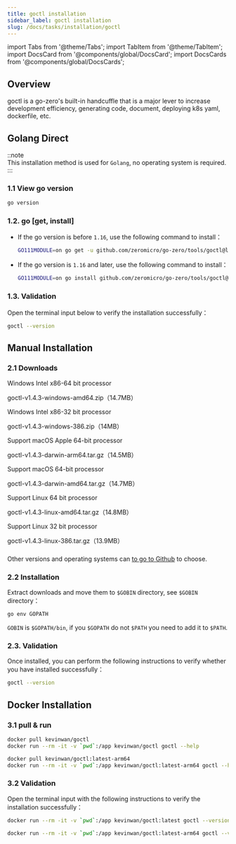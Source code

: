 ```yaml
---
title: goctl installation
sidebar_label: goctl installation
slug: /docs/tasks/installation/goctl
---
```


import Tabs from '@theme/Tabs';
import TabItem from '@theme/TabItem';
import DocsCard from '@components/global/DocsCard';
import DocsCards from '@components/global/DocsCards';

## Overview

goctl is a go-zero's built-in handcuffle that is a major lever to increase development efficiency, generating code, document, deploying k8s yaml, dockerfile, etc.

## Golang Direct

::note  
This installation method is used for `Golang`, no operating system is required.
:::

### 1.1 View go version

```bash
go version
```

### 1.2. go [get, install]

- If the go version is before `1.16`, use the following command to install：

  ```bash
  GO111MODULE=on go get -u github.com/zeromicro/go-zero/tools/goctl@latest
  ```

- If the go version is `1.16` and later, use the following command to install：

  ```bash
  GO111MODULE=on go install github.com/zeromicro/go-zero/tools/goctl@latest
  ```

### 1.3. Validation

Open the terminal input below to verify the installation successfully：

```bash
goctl --version
```

## Manual Installation

### 2.1 Downloads

<DocsCards>

<DocsCard
header="Microsoft Windows"
href="https://github.com/zeromicro/go-zero/releases/download/tools%2Fgoctl%2Fv1.4.5/goctl-v1.4.5-windows-amd64.zip">

<p>Windows Intel x86-64 bit processor</p>
<a>goctl-v1.4.3-windows-amd64.zip（14.7MB）</a>
</DocsCard>

<DocsCard
header="Microsoft Windows"
href="https://github.com/zeromicro/go-zero/releases/download/tools%2Fgoctl%2Fv1.4.5/goctl-v1.4.5-windows-386.zip">

<p>Windows Intel x86-32 bit processor</p>
<a>goctl-v1.4.3-windows-386.zip（14MB）</a>
</DocsCard>

<DocsCard
header="Apple macOS（ARM64）"
href="https://github.com/zeromicro/go-zero/releases/download/tools%2Fgoctl%2Fv1.4.5/goctl-v1.4.5-darwin-arm64.tar.gz">

<p>Support macOS Apple 64-bit processor</p>
<a>goctl-v1.4.3-darwin-arm64.tar.gz（14.5MB）</a>
</DocsCard>

<DocsCard
header="Apple macOS（x86-64）"
href="https://github.com/zeromicro/go-zero/releases/download/tools%2Fgoctl%2Fv1.4.5/goctl-v1.4.5-darwin-amd64.tar.gz">

<p>Support macOS 64-bit processor</p>
<a>goctl-v1.4.3-darwin-amd64.tar.gz（14.7MB）</a>
</DocsCard>

<DocsCard
header="Linux"
href="https://github.com/zeromicro/go-zero/releases/download/tools%2Fgoctl%2Fv1.4.3/goctl-v1.4.3-linux-amd64.tar.gz">

<p>Support Linux 64 bit processor</p>
<a>goctl-v1.4.3-linux-amd64.tar.gz（14.8MB）</a>
</DocsCard>

<DocsCard
header="Linux"
href="https://github.com/zeromicro/go-zero/releases/download/tools%2Fgoctl%2Fv1.4.3/goctl-v1.4.3-linux-386.tar.gz">

<p>Support Linux 32 bit processor</p>
<a>goctl-v1.4.3-linux-386.tar.gz（13.9MB）</a>
</DocsCard>

</DocsCards>

###

Other versions and operating systems can [to go to Github](https://github.com/zeromicro/go-zero/releases) to choose.

### 2.2 Installation

Extract downloads and move them to `$GOBIN` directory, see `$GOBIN` directory：

```bash
go env GOPATH
```

`GOBIN` is `$GOPATH/bin`, if you `$GOPATH` do not `$PATH` you need to add it to `$PATH`.

### 2.3. Validation

Once installed, you can perform the following instructions to verify whether you have installed successfully：

```bash
goctl --version
```

## Docker Installation

### 3.1 pull & run

<Tabs>

<TabItem value="amd64" label="amd64架构" default>

```bash
docker pull kevinwan/goctl
docker run --rm -it -v `pwd`:/app kevinwan/goctl goctl --help
```

</TabItem>

<TabItem value="arm64" label="arm64(M1)架构" default>

```bash
docker pull kevinwan/goctl:latest-arm64
docker run --rm -it -v `pwd`:/app kevinwan/goctl:latest-arm64 goctl --help
```

</TabItem>

</Tabs>

### 3.2 Validation

Open the terminal input with the following instructions to verify the installation successfully：

<Tabs>

<TabItem value="amd64" label="amd64架构" default>

```bash
docker run --rm -it -v `pwd`:/app kevinwan/goctl:latest goctl --version
```

</TabItem>

<TabItem value="arm64" label="arm64(M1)架构" default>

```bash
docker run --rm -it -v `pwd`:/app kevinwan/goctl:latest-arm64 goctl --version
```

</TabItem>

</Tabs>

